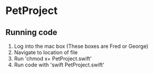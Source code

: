 # PetProject
## Running code
1. Log into the mac box (These boxes are Fred or George)
2. Navigate to location of file
3. Run 'chmod x+ PetProject.swift'
4. Run code with 'swift PetProject.swift'
